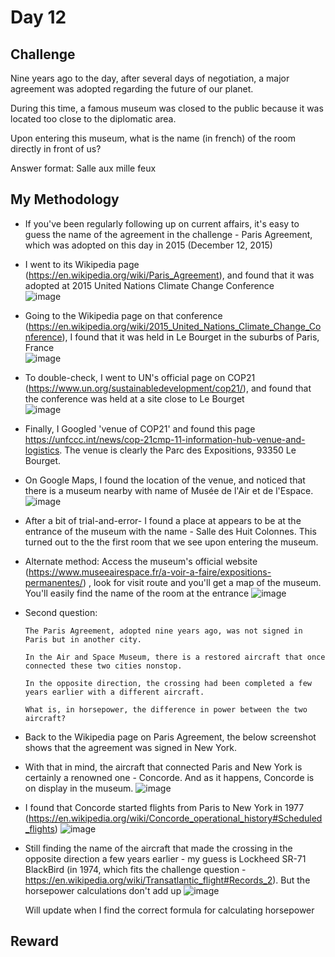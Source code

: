 # Day 12

## Challenge

Nine years ago to the day, after several days of negotiation, a major agreement was adopted regarding the future of our planet.

During this time, a famous museum was closed to the public because it was located too close to the diplomatic area.

Upon entering this museum, what is the name (in french) of the room directly in front of us?

Answer format: Salle aux mille feux

## My Methodology

- If you've been regularly following up on current affairs, it's easy to guess the name of the agreement in the challenge - Paris Agreement, which was adopted on this day in 2015 (December 12, 2015)
- I went to its Wikipedia page (https://en.wikipedia.org/wiki/Paris_Agreement), and found that it was adopted at 2015 United Nations Climate Change Conference<br>
  ![image](https://github.com/user-attachments/assets/d4b3f73b-71bc-4729-a4f1-c94f2842ac12)
- Going to the Wikipedia page on that conference (https://en.wikipedia.org/wiki/2015_United_Nations_Climate_Change_Conference), I found that it was held in Le Bourget in the suburbs of Paris, France<br>
  ![image](https://github.com/user-attachments/assets/31659ae2-cfd2-4632-8532-25e4cd929ca9)
- To double-check, I went to UN's official page on COP21 (https://www.un.org/sustainabledevelopment/cop21/), and found that the conference was held at a site close to Le Bourget<br>
  ![image](https://github.com/user-attachments/assets/d80b33a5-9b9a-42dd-8f48-0e2e2d57c80c) 
- Finally, I Googled 'venue of COP21' and found this page https://unfccc.int/news/cop-21cmp-11-information-hub-venue-and-logistics. The venue is clearly the Parc des Expositions, 93350 Le Bourget.
- On Google Maps, I found the location of the venue, and noticed that there is a museum nearby with name of Musée de l'Air et de l'Espace.
  ![image](https://github.com/user-attachments/assets/931ab4e8-0c02-4173-b4ae-03211ad41359)
- After a bit of trial-and-error- I found a place at appears to be at the entrance of the museum with the name - Salle des Huit Colonnes. This turned out to the the first room that we see upon entering the museum.
- Alternate method: Access the museum's official website (https://www.museeairespace.fr/a-voir-a-faire/expositions-permanentes/) , look for visit route and you'll get a map of the museum. You'll easily find the name of the room at the entrance
  ![image](https://github.com/user-attachments/assets/2bea45cb-1b13-4e0d-aebc-2ac5713490c9)
- Second question:
  ```
  The Paris Agreement, adopted nine years ago, was not signed in Paris but in another city.

  In the Air and Space Museum, there is a restored aircraft that once connected these two cities nonstop.

  In the opposite direction, the crossing had been completed a few years earlier with a different aircraft.

  What is, in horsepower, the difference in power between the two aircraft?
  ```
- Back to the Wikipedia page on Paris Agreement, the below screenshot shows that the agreement was signed in New York.
- With that in mind, the aircraft that connected Paris and New York is certainly a renowned one - Concorde. And as it happens, Concorde is on display in the museum.
  ![image](https://github.com/user-attachments/assets/be5b2572-dea1-462e-a3f6-6f76da6bed7d)
- I found that Concorde started flights from Paris to New York in 1977 (https://en.wikipedia.org/wiki/Concorde_operational_history#Scheduled_flights)
  ![image](https://github.com/user-attachments/assets/25a5f69f-c614-49d4-99b3-bde70067bfed)
- Still finding the name of the aircraft that made the crossing in the opposite direction a few years earlier - my guess is Lockheed SR-71 BlackBird (in 1974, which fits the challenge question - https://en.wikipedia.org/wiki/Transatlantic_flight#Records_2). But the horsepower calculations don't add up
  ![image](https://github.com/user-attachments/assets/da1f7e91-4f74-49b6-9e45-ccda9a374f7f)

  Will update when I find the correct formula for calculating horsepower

## Reward
